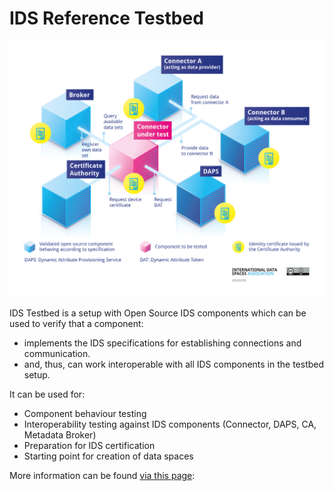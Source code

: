 # IDS Reference Testbed

![](.gitbook/assets/testbed.png)

IDS Testbed is a setup with Open Source IDS components which can be used to verify that a component:​

* implements the IDS specifications for establishing connections and communication.​
* and, thus, can work interoperable with all IDS components in the testbed setup.

It can be used for:

* Component behaviour testing
* Interoperability testing against IDS components (Connector, DAPS, CA, Metadata Broker)
* Preparation for IDS certification
* Starting point for creation of data spaces

More information can be found [via this page](https://docs.internationaldataspaces.org/ids-reference-testbed/):
